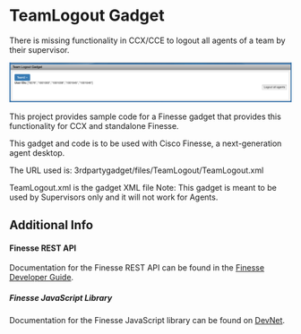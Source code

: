 # TeamLogout Gadget
There is missing functionality in CCX/CCE to logout all agents of a team by their supervisor.

![TeamLogout Gadget Screenshot](Screenshot.png)

This project provides sample code for a Finesse gadget that provides this functionality for CCX and standalone Finesse.

This gadget and code is to be used with Cisco Finesse, a next-generation agent desktop.

The URL used is: 3rdpartygadget/files/TeamLogout/TeamLogout.xml

TeamLogout.xml is the gadget XML file
Note:
This gadget is meant to be used by Supervisors only and it will not work for Agents.

## Additional Info

#### Finesse REST API
Documentation for the Finesse REST API can be found in the [Finesse Developer Guide](https://developer.cisco.com/docs/finesse/#!rest-api-dev-guide).

##### Finesse JavaScript Library
Documentation for the Finesse JavaScript library can be found on [DevNet](https://developer.cisco.com/docs/finesse/#!javascript-library).

